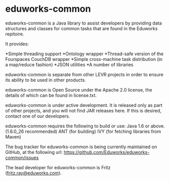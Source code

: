 eduworks-common
===============

eduworks-common is a Java library to assist developers by providing data structures and classes for common tasks that are found in the Eduworks repitoire.

It provides:

  *Simple threading support
  *Ontology wrapper
  *Thread-safe version of the Fourspaces CouchDB wrapper
  *Simple cross-machine task distribution (in a map/reduce fashion)
  *JSON utilities
  *A number of libraries
  
eduworks-common is separate from other LEVR projects in order to ensure its ability to be used in other products.

eduworks-common is Open Source under the Apache 2.0 license, the details of which can be found in license.txt.

eduworks-common is under active development. It is released only as part of other projects, and you will not find JAR releases here. If this is desired, contact one of our developers.

eduworks-common requires the following to build or use:
  Java 1.6 or above. (1.6.0_26 recommended)
  ANT (for building)
  IVY (for fetching libraries from Maven)
  
The bug tracker for eduworks-common is being currently maintained on GitHub, at the following url: https://github.com/Eduworks/eduworks-common/issues

The lead developer for eduworks-common is Fritz (fritz.ray@eduworks.com).
